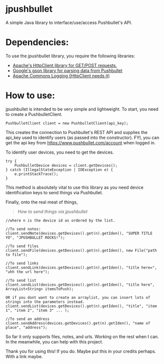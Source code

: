 jpushbullet
===========

A simple Java library to interface/use/access Pushbullet's API. 

Dependencies:
=============
To use the jpushbullet library, you require the following libraries:
* [Apache's HttpClient library for GET/POST requests.](http://hc.apache.org/httpcomponents-client-ga/)
* [Google's gson library for parsing data from Pushbullet](https://code.google.com/p/google-gson/)
* [Apache Commons Logging (HttpClient needs it)](http://commons.apache.org/proper/commons-logging/)

How to use:
===========

jpushbullet is intended to be very simple and lightweight. To start, you need to create a PushbulletClient.

```
PushbulletClient client = new PushbulletClient(api_key);
```

This creates the connection to Pushbullet's REST API and supplies the api_key used to identify users (as passed into the constructor). FYI, you can get the api key from https://www.pushbullet.com/account when logged in.

To identify user devices, you need to get the devices. 
```
try {
	PushbulletDevice devices = client.getDevices();
} catch (IllegalStateException | IOException e) {
	e.printStackTrace();
}
```
This method is absolutely vital to use this library as you need device identification keys to send things via Pushbullet. 

Finally, onto the real meat of things, 
> *How to send things via jpushbullet*

```
//where n is the device id as ordered by the list. 

//To send notes:
client.sendNote(devices.getDevices().get(n).getIden(), "SUPER TITLE YO", "JPUSHBULLET ROCKS!");

//To send files
client.sendFile(devices.getDevices().get(n).getIden(), new File("path to file");

//To send links
client.sendLink(devices.getDevices().get(n).getIden(), "title here=", "uhh the url here");

//To send list
client.sendList(devices.getDevices().get(n).getIden(), "title here", ArrayList<String> itemsToPush);

OR if you dont want to create an arraylist, you can insert lots of strings into the parameters instead.
client.sendList(devices.getDevices().get(n).getIden(), "title", "item 1", "item 2", "item 3" ... );

//To send an address
client.sendAddress(devices.getDevices().get(n).getIden(), "name of place", "address");
```
So far it only supports files, notes, and urls. Working on the rest when I can. In the meanwhile, you can help with this project. 

Thank you for using this! If you do. Maybe put this in your credits perhaps. With a link maybe.
